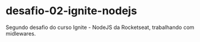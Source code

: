 # desafio-02-ignite-nodejs
Segundo desafio do curso Ignite - NodeJS da Rocketseat, trabalhando com midlewares.
